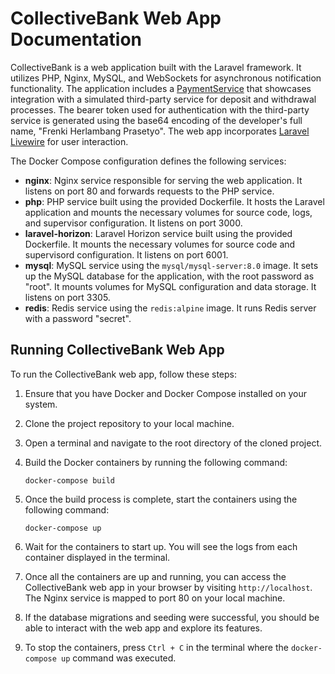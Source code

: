 # CollectiveBank Web App Documentation

CollectiveBank is a web application built with the Laravel framework. It utilizes PHP, Nginx, MySQL, and WebSockets for asynchronous notification functionality. The application includes a [PaymentService](https://github.com/frenkiherlambang/cc/blob/master/src/ewallet/app/Services/PaymentService.php)  that showcases integration with a simulated third-party service for deposit and withdrawal processes. The bearer token used for authentication with the third-party service is generated using the base64 encoding of the developer's full name, "Frenki Herlambang Prasetyo". The web app incorporates [Laravel Livewire](https://laravel-livewire.com) for user interaction.

The Docker Compose configuration defines the following services:

- **nginx**: Nginx service responsible for serving the web application. It listens on port 80 and forwards requests to the PHP service.
- **php**: PHP service built using the provided Dockerfile. It hosts the Laravel application and mounts the necessary volumes for source code, logs, and supervisor configuration. It listens on port 3000.
- **laravel-horizon**: Laravel Horizon service built using the provided Dockerfile. It mounts the necessary volumes for source code and supervisord configuration. It listens on port 6001.
- **mysql**: MySQL service using the `mysql/mysql-server:8.0` image. It sets up the MySQL database for the application, with the root password as "root". It mounts volumes for MySQL configuration and data storage. It listens on port 3305.
- **redis**: Redis service using the `redis:alpine` image. It runs Redis server with a password "secret".

## Running CollectiveBank Web App

To run the CollectiveBank web app, follow these steps:

1. Ensure that you have Docker and Docker Compose installed on your system.

2. Clone the project repository to your local machine.

3. Open a terminal and navigate to the root directory of the cloned project.

4. Build the Docker containers by running the following command:

   ```shell
   docker-compose build
   ```

5. Once the build process is complete, start the containers using the following command:

   ```shell
   docker-compose up
   ```

6. Wait for the containers to start up. You will see the logs from each container displayed in the terminal.

7. Once all the containers are up and running, you can access the CollectiveBank web app in your browser by visiting `http://localhost`. The Nginx service is mapped to port 80 on your local machine.

8. If the database migrations and seeding were successful, you should be able to interact with the web app and explore its features.

9. To stop the containers, press `Ctrl + C` in the terminal where the `docker-compose up` command was executed.
